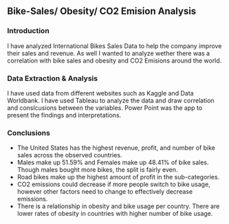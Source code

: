 ## Bike-Sales/ Obesity/ CO2 Emision Analysis

### Introduction

I have analyzed International Bikes Sales Data to help the company improve their sales and revenue. As well I wanted to analyze wether there was a correlation with bike sales and obesity and CO2 Emisions around the world.

### Data Extraction & Analysis

I have used data from different websites such as Kaggle and Data Worldbank.
I have used Tableau to analyze the data and draw correlation and conslcusions between the variables.
Power Point was the app to present the findings and interpretations.

### Conclusions

* The United States has the highest revenue, profit, and number of bike sales across the observed countries.
* Males make up 51.59% and Females make up 48.41% of bike sales. Though males bought more bikes, the split is fairly even.
* Road bikes make up the highest amount of profit in the sub-categories.
* CO2 emissions could decrease if more people switch to bike usage, however other factors need to change to effectively decrease emissions.
* There is a relationship in obesity and bike usage per country. There are lower rates of obesity in countries with higher number of bike usage.





